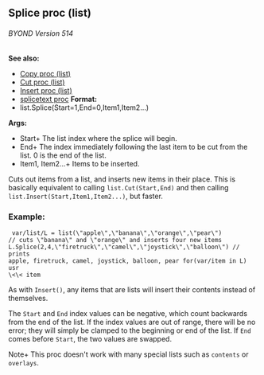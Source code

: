 ## Splice proc (list) 
###### BYOND Version 514
**See also:**
+   [Copy proc (list)](/ref/list/proc/Copy.md) 
+   [Cut proc (list)](/ref/list/proc/Cut.md) 
+   [Insert proc (list)](/ref/list/proc/Insert.md) 
+   [splicetext proc](/ref/proc/splicetext.md) <!-- -->
**Format:**
+   list.Splice(Start=1,End=0,Item1,Item2\...)
<!-- -->
**Args:**
+   Start+ The list index where the splice will begin.
+   End+ The index immediately following the last item to be cut from
    the list. 0 is the end of the list.
+   Item1, Item2\...+ Items to be inserted.


Cuts out items from a list, and inserts new items in their
place. This is basically equivalent to calling `list.Cut(Start,End)` and
then calling `list.Insert(Start,Item1,Item2...)`, but faster.
### Example:

```
 var/list/L = list(\"apple\",\"banana\",\"orange\",\"pear\")
// cuts \"banana\" and \"orange\" and inserts four new items
L.Splice(2,4,\"firetruck\",\"camel\",\"joystick\",\"balloon\") // prints
apple, firetruck, camel, joystick, balloon, pear for(var/item in L) usr
\<\< item 
```
 

As with `Insert()`, any items that are
lists will insert their contents instead of themselves. 

The
`Start` and `End` index values can be negative, which count backwards
from the end of the list. If the index values are out of range, there
will be no error; they will simply be clamped to the beginning or end of
the list. If `End` comes before `Start`, the two values are swapped.


Note+ This proc doesn\'t work with many special lists such as
`contents` or `overlays`.